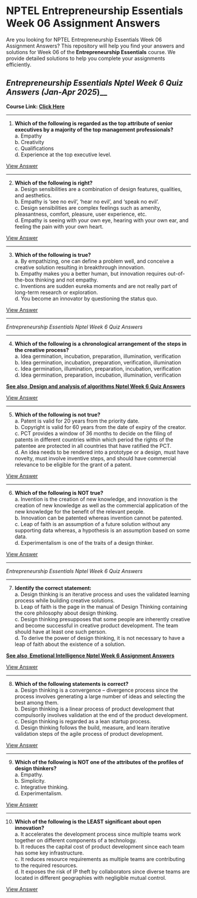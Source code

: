 # NPTEL Entrepreneurship Essentials Week 06 Assignment Answers

Are you looking for NPTEL Entrepreneurship Essentials Week 06 Assignment Answers? This repository will help you find your answers and solutions for Week 06 of the **Entrepreneurship Essentials** course. We provide detailed solutions to help you complete your assignments efficiently.

## _Entrepreneurship Essentials Nptel Week 6 Quiz Answers (Jan-Apr 2025_)__

**Course Link: [**Click Here**](https://onlinecourses.nptel.ac.in/noc25_ge11/course)**

***

1. **Which of the following is regarded as the top attribute of senior executives by a majority of the top management professionals?**\
   a. Empathy\
   b. Creativity\
   c. Qualifications\
   d. Experience at the top executive level.

[View Answer](https://my.progiez.com/courses/entrepreneurship-essentials-nptel-answers/)

***

2. **Which of the following is right?**\
   a. Design sensibilities are a combination of design features, qualities, and aesthetics.\
   b. Empathy is ‘see no evil’, ‘hear no evil’, and ‘speak no evil’.\
   c. Design sensibilities are complex feelings such as amenity, pleasantness, comfort, pleasure, user experience, etc.\
   d. Empathy is seeing with your own eye, hearing with your own ear, and feeling the pain with your own heart.

[View Answer](https://my.progiez.com/courses/entrepreneurship-essentials-nptel-answers/)

***

3. **Which of the following is true?**\
   a. By empathizing, one can define a problem well, and conceive a creative solution resulting in breakthrough innovation.\
   b. Empathy makes you a better human, but innovation requires out-of-the-box thinking and not empathy.\
   c. Inventions are sudden eureka moments and are not really part of long-term research or exploration.\
   d. You become an innovator by questioning the status quo.

[View Answer](https://my.progiez.com/courses/entrepreneurship-essentials-nptel-answers/)

***

_Entrepreneurship Essentials Nptel Week 6 Quiz Answers_

***

4. **Which of the following is a chronological arrangement of the steps in the creative process?**\
   a. Idea germination, incubation, preparation, illumination, verification\
   b. Idea germination, incubation, preparation, verification, illumination\
   c. Idea germination, illumination, preparation, incubation, verification\
   d. Idea germination, preparation, incubation, illumination, verification

[****See also**  **Design and analysis of algorithms Nptel Week 6 Quiz Answers****](https://progiez.com/design-and-analysis-of-algorithms-week-6-quiz-answers)

[View Answer](https://my.progiez.com/courses/entrepreneurship-essentials-nptel-answers/)

***

5. **Which of the following is not true?**\
   a. Patent is valid for 20 years from the priority date.\
   b. Copyright is valid for 60 years from the date of expiry of the creator.\
   c. PCT provides a window of 36 months to decide on the filing of patents in different countries within which period the rights of the patentee are protected in all countries that have ratified the PCT.\
   d. An idea needs to be rendered into a prototype or a design, must have novelty, must involve inventive steps, and should have commercial relevance to be eligible for the grant of a patent.

[View Answer](https://my.progiez.com/courses/entrepreneurship-essentials-nptel-answers/)

***

6. **Which of the following is NOT true?**\
   a. Invention is the creation of new knowledge, and innovation is the creation of new knowledge as well as the commercial application of the new knowledge for the benefit of the relevant people.\
   b. Innovation can be patented whereas invention cannot be patented.\
   c. Leap of faith is an assumption of a future solution without any supporting data whereas, a hypothesis is an assumption based on some data.\
   d. Experimentalism is one of the traits of a design thinker.

[View Answer](https://my.progiez.com/courses/entrepreneurship-essentials-nptel-answers/)

***

_Entrepreneurship Essentials Nptel Week 6 Quiz Answers_

***

7. **Identify the correct statement:**\
   a. Design thinking is an iterative process and uses the validated learning process while building creative solutions.\
   b. Leap of faith is the page in the manual of Design Thinking containing the core philosophy about design thinking.\
   c. Design thinking presupposes that some people are inherently creative and become successful in creative product development. The team should have at least one such person.\
   d. To derive the power of design thinking, it is not necessary to have a leap of faith about the existence of a solution.

[****See also**  **Emotional Intelligence Nptel Week 6 Assignment Answers****](https://progiez.com/nptel-emotional-intelligence-week-6-assignment-answers)

[View Answer](https://my.progiez.com/courses/entrepreneurship-essentials-nptel-answers/)

***

8. **Which of the following statements is correct?**\
   a. Design thinking is a convergence – divergence process since the process involves generating a large number of ideas and selecting the best among them.\
   b. Design thinking is a linear process of product development that compulsorily involves validation at the end of the product development.\
   c. Design thinking is regarded as a lean startup process.\
   d. Design thinking follows the build, measure, and learn iterative validation steps of the agile process of product development.

[View Answer](https://my.progiez.com/courses/entrepreneurship-essentials-nptel-answers/)

***

9. **Which of the following is NOT one of the attributes of the profiles of design thinkers?**\
   a. Empathy.\
   b. Simplicity.\
   c. Integrative thinking.\
   d. Experimentalism.

[View Answer](https://my.progiez.com/courses/entrepreneurship-essentials-nptel-answers/)

***

10. **Which of the following is the LEAST significant about open innovation?**\
    a. It accelerates the development process since multiple teams work together on different components of a technology.\
    b. It reduces the capital cost of product development since each team has some key infrastructure.\
    c. It reduces resource requirements as multiple teams are contributing to the required resources.\
    d. It exposes the risk of IP theft by collaborators since diverse teams are located in different geographies with negligible mutual control.

[View Answer](https://my.progiez.com/courses/entrepreneurship-essentials-nptel-answers/)
